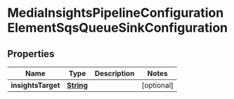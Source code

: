 

# MediaInsightsPipelineConfigurationElementSqsQueueSinkConfiguration


## Properties

| Name | Type | Description | Notes |
|------------ | ------------- | ------------- | -------------|
|**insightsTarget** | [**String**](String.md) |  |  [optional] |



